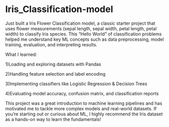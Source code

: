 # Iris_Classification-model

Just built a Iris Flower Classification model, a classic starter project that uses flower measurements (sepal length, sepal width, petal length, petal width) to classify Iris species. This “Hello World” of classification problems helped me understand key ML concepts such as data preprocessing, model training, evaluation, and interpreting results.

What I learned:

1)Loading and exploring datasets with Pandas

2)Handling feature selection and label encoding

3)Implementing classifiers like Logistic Regression & Decision Trees

4)Evaluating model accuracy, confusion matrix, and classification reports

This project was a great introduction to machine learning pipelines and has motivated me to tackle more complex models and real-world datasets.
If you’re starting out or curious about ML, I highly recommend the Iris dataset as a hands-on way to learn the fundamentals!
